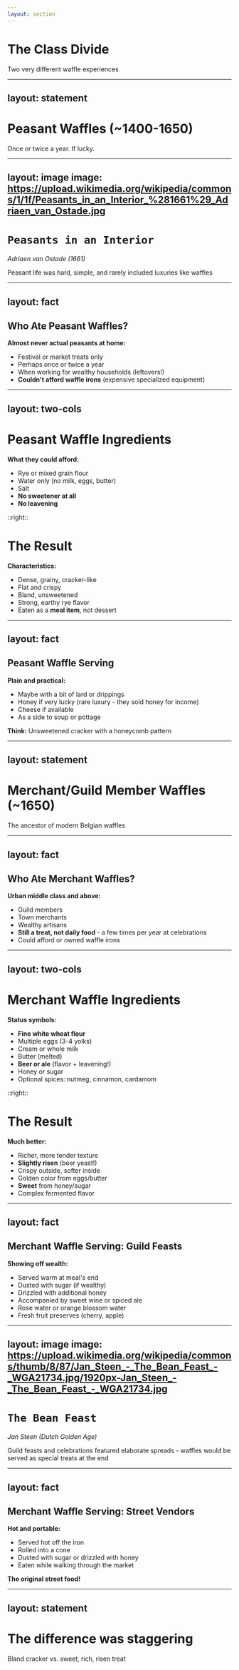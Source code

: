 ```yaml
---
layout: section
---
```

# The Class Divide
Two very different waffle experiences

---
layout: statement
---
# Peasant Waffles (~1400-1650)
Once or twice a year. If lucky.

---
layout: image
image: https://upload.wikimedia.org/wikipedia/commons/1/1f/Peasants_in_an_Interior_%281661%29_Adriaen_van_Ostade.jpg
---

# `Peasants in an Interior`
*Adriaen van Ostade (1661)*

Peasant life was hard, simple, and rarely included luxuries like waffles

---
layout: fact
---
## Who Ate Peasant Waffles?

**Almost never actual peasants at home:**
- Festival or market treats only
- Perhaps once or twice a year
- When working for wealthy households (leftovers!)
- **Couldn't afford waffle irons** (expensive specialized equipment)

---
layout: two-cols
---

# Peasant Waffle Ingredients

**What they could afford:**
- Rye or mixed grain flour
- Water only (no milk, eggs, butter)
- Salt
- **No sweetener at all**
- **No leavening**

::right::

# The Result

**Characteristics:**
- Dense, grainy, cracker-like
- Flat and crispy
- Bland, unsweetened
- Strong, earthy rye flavor
- Eaten as a **meal item**, not dessert

---
layout: fact
---
## Peasant Waffle Serving

**Plain and practical:**
- Maybe with a bit of lard or drippings
- Honey if very lucky (rare luxury - they sold honey for income)
- Cheese if available
- As a side to soup or pottage

**Think:** Unsweetened cracker with a honeycomb pattern

---
layout: statement
---
# Merchant/Guild Member Waffles (~1650)
The ancestor of modern Belgian waffles

---
layout: fact
---
## Who Ate Merchant Waffles?

**Urban middle class and above:**
- Guild members
- Town merchants
- Wealthy artisans
- **Still a treat, not daily food** - a few times per year at celebrations
- Could afford or owned waffle irons

---
layout: two-cols
---

# Merchant Waffle Ingredients

**Status symbols:**
- **Fine white wheat flour**
- Multiple eggs (3-4 yolks)
- Cream or whole milk
- Butter (melted)
- **Beer or ale** (flavor + leavening!)
- Honey or sugar
- Optional spices: nutmeg, cinnamon, cardamom

::right::

# The Result

**Much better:**
- Richer, more tender texture
- **Slightly risen** (beer yeast!)
- Crispy outside, softer inside
- Golden color from eggs/butter
- **Sweet** from honey/sugar
- Complex fermented flavor

---
layout: fact
---
## Merchant Waffle Serving: Guild Feasts

**Showing off wealth:**
- Served warm at meal's end
- Dusted with sugar (if wealthy)
- Drizzled with additional honey
- Accompanied by sweet wine or spiced ale
- Rose water or orange blossom water
- Fresh fruit preserves (cherry, apple)

---
layout: image
image: https://upload.wikimedia.org/wikipedia/commons/thumb/8/87/Jan_Steen_-_The_Bean_Feast_-_WGA21734.jpg/1920px-Jan_Steen_-_The_Bean_Feast_-_WGA21734.jpg
---

# `The Bean Feast`
*Jan Steen (Dutch Golden Age)*

Guild feasts and celebrations featured elaborate spreads - waffles would be served as special treats at the end

---
layout: fact
---
## Merchant Waffle Serving: Street Vendors

**Hot and portable:**
- Served hot off the iron
- Rolled into a cone
- Dusted with sugar or drizzled with honey
- Eaten while walking through the market

**The original street food!**

---
layout: statement
---
# The difference was staggering

Bland cracker vs. sweet, rich, risen treat
